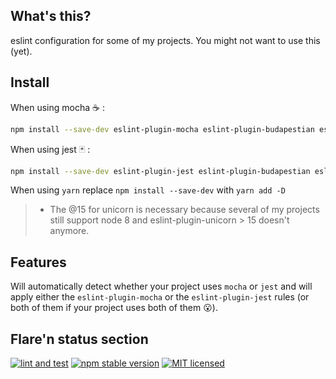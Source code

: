 ## What's this?

eslint configuration for some of my projects. You might not want to use this
(yet).

## Install

When using mocha :coffee: :

```sh
npm install --save-dev eslint-plugin-mocha eslint-plugin-budapestian eslint-plugin-import eslint-plugin-node eslint-plugin-security eslint-plugin-unicorn@15 eslint-config-prettier eslint-config-moving-meadow
```

When using jest :black_joker: :

```sh
npm install --save-dev eslint-plugin-jest eslint-plugin-budapestian eslint-plugin-import eslint-plugin-node eslint-plugin-security eslint-plugin-unicorn@15 eslint-config-prettier eslint-config-moving-meadow
```

When using `yarn` replace `npm install --save-dev` with `yarn add -D`

> - The @15 for unicorn is necessary because several of my projects still support
>   node 8 and eslint-plugin-unicorn > 15 doesn't anymore.

## Features

Will automatically detect whether your project uses `mocha` or `jest` and will
apply either the `eslint-plugin-mocha` or the `eslint-plugin-jest` rules (or both
of them if your project uses both of them :open_mouth:).

## Flare'n status section

[![lint and test](https://github.com/sverweij/eslint-config-moving-meadow/workflows/lint%20and%20test/badge.svg)](https://github.com/sverweij/eslint-config-moving-meadow/actions?query=workflow%3A%22lint+and+test%22)
[![npm stable version](https://img.shields.io/npm/v/eslint-config-moving-meadow.svg?logo=npm)](https://npmjs.com/package/eslint-config-moving-meadow)
[![MIT licensed](https://img.shields.io/badge/license-MIT-blue.svg)](LICENSE)
